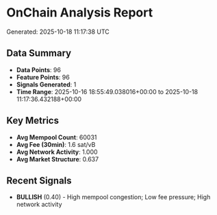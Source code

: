 # OnChain Analysis Report
Generated: 2025-10-18 11:17:38 UTC

## Data Summary
- **Data Points**: 96
- **Feature Points**: 96
- **Signals Generated**: 1
- **Time Range**: 2025-10-16 18:55:49.038016+00:00 to 2025-10-18 11:17:36.432188+00:00

## Key Metrics
- **Avg Mempool Count**: 60031
- **Avg Fee (30min)**: 1.6 sat/vB
- **Avg Network Activity**: 1.000
- **Avg Market Structure**: 0.637

## Recent Signals
- **BULLISH** (0.40) - High mempool congestion; Low fee pressure; High network activity
